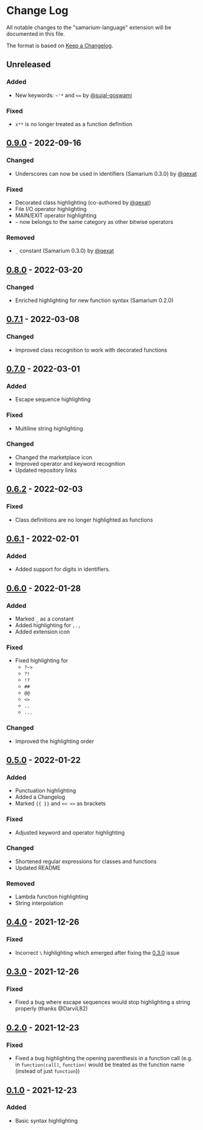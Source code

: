 # Change Log

All notable changes to the "samarium-language" extension will be documented in this file.

The format is based on [Keep a Changelog](http://keepachangelog.com/).

## Unreleased

### Added
- New keywords: `~'*` and `<=` by [@sujal-goswami](https://github.com/sujal-goswami)

### Fixed
- `x**` is no longer treated as a function definition

## [0.9.0] - 2022-09-16

### Changed
- Underscores can now be used in identifiers (Samarium 0.3.0) by [@qexat](https://github.com/qexat)

### Fixed
- Decorated class highlighting (co-authored by [@qexat](https://github.com/qexat))
- File I/O operator highlighting
- MAIN/EXIT operator highlighting
- `~` now belongs to the same category as other bitwise operators

### Removed
- `_` constant (Samarium 0.3.0) by [@qexat](https://github.com/qexat)

## [0.8.0] - 2022-03-20

### Changed
- Enriched highlighting for new function syntax (Samarium 0.2.0)

## [0.7.1] - 2022-03-08

### Changed
- Improved class recognition to work with decorated functions

## [0.7.0] - 2022-03-01

### Added
- Escape sequence highlighting

### Fixed
- Multiline string highlighting

### Changed
- Changed the marketplace icon
- Improved operator and keyword recognition
- Updated repository links

## [0.6.2] - 2022-02-03

### Fixed
- Class definitions are no longer highlighted as functions

## [0.6.1] - 2022-02-01

### Added
- Added support for digits in identifiers.

## [0.6.0] - 2022-01-28

### Added
- Marked `_` as a constant
- Added highlighting for `,.,`
- Added extension icon

### Fixed
- Fixed highlighting for
  - `?~>`
  - `?!`
  - `!?`
  - `##`
  - `@@`
  - `<>`
  - `..`
  - `...`

### Changed
- Improved the highlighting order

## [0.5.0] - 2022-01-22

### Added
- Punctuation highlighting
- Added a Changelog
- Marked `{{ }}` and `<< >>` as brackets

### Fixed
- Adjusted keyword and operator highlighting

### Changed
- Shortened regular expressions for classes and functions
- Updated README

### Removed
- Lambda function highlighting
- String interpolation

## [0.4.0] - 2021-12-26
### Fixed
- Incorrect `\` highlighting which emerged after fixing the [0.3.0](#030---2021-12-16) issue

## [0.3.0] - 2021-12-26

### Fixed
- Fixed a bug where escape sequences would stop highlighting a string properly (thanks @DarviL82)

## [0.2.0] - 2021-12-23

### Fixed
- Fixed a bug highlighting the opening parenthesis in a function call (e.g. in `function(call)`, `function(` would be treated as the function name (instead of just `function`))

## [0.1.0] - 2021-12-23

### Added
- Basic syntax highlighting

[0.1.0]: https://github.com/samarium-lang/vscode-samarium/releases/tag/0.1.0
[0.2.0]: https://github.com/samarium-lang/vscode-samarium/compare/0.1.0...0.2.0
[0.3.0]: https://github.com/samarium-lang/vscode-samarium/compare/0.2.0...0.3.0
[0.4.0]: https://github.com/samarium-lang/vscode-samarium/compare/0.3.0...0.4.0
[0.5.0]: https://github.com/samarium-lang/vscode-samarium/compare/0.4.0...0.5.0
[0.6.0]: https://github.com/samarium-lang/vscode-samarium/compare/0.5.0...0.6.0
[0.6.1]: https://github.com/samarium-lang/vscode-samarium/compare/0.6.0...0.6.1
[0.6.2]: https://github.com/samarium-lang/vscode-samarium/compare/0.6.1...0.6.2
[0.7.0]: https://github.com/samarium-lang/vscode-samarium/compare/0.6.2...0.7.0
[0.7.1]: https://github.com/samarium-lang/vscode-samarium/compare/0.7.0...0.7.1
[0.8.0]: https://github.com/samarium-lang/vscode-samarium/compare/0.7.1...0.8.0
[0.9.0]: https://github.com/samarium-lang/vscode-samarium/compare/0.8.0...0.9.0